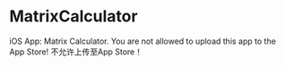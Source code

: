# MatrixCalculator
iOS App: Matrix Calculator. You are not allowed to upload this app to the App Store! 不允许上传至App Store！
